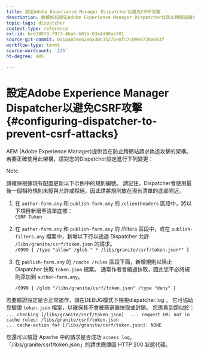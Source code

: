 ```yaml
---
title: 設定Adobe Experience Manager Dispatcher以避免CSRF攻擊
description: 瞭解如何設定Adobe Experience Manager Dispatcher以防止跨網站請求偽造攻擊。
topic-tags: dispatcher
content-type: reference
exl-id: bcd38878-f977-46a6-b01a-03e4d90aef01
source-git-commit: 0a1aa854ea286a30c3527be8fc7c0998726a663f
workflow-type: tm+mt
source-wordcount: '235'
ht-degree: 48%

---
```


# 設定Adobe Experience Manager Dispatcher以避免CSRF攻擊{#configuring-dispatcher-to-prevent-csrf-attacks}

AEM (Adobe Experience Manager)提供旨在防止跨網站請求偽造攻擊的架構。 若要正確使用此架構，請對您的Dispatcher設定進行下列變更：

>[!NOTE]
>
>請確保根據現有配置更新以下示例中的規則編號。 請記住，Dispatcher會使用最後一個相符規則來授與允許或拒絕，因此請將規則放在現有清單的底部附近。

1. 在 `author-farm.any` 和 `publish-farm.any` 的 `/clientheaders` 區段中，將以下項目新增至清單底部：\
   `CSRF-Token`
1. 在 `author-farm.any` 和 `publish-farm.any` 的 /filters 區段中，或在 `publish-filters.any` 檔案中，新增以下行以透過 Dispatcher 允許 `/libs/granite/csrf/token.json` 的請求。\
   `/0999 { /type "allow" /glob " * /libs/granite/csrf/token.json*" }`

1. 在 `publish-farm.any` 的 `/cache /rules` 區段下面，新增規則以阻止 Dispatcher 快取 `token.json` 檔案。 通常作者會繞過快取，因此您不必將規則添加到 `author-farm.any`。

   `/0999 { /glob "/libs/granite/csrf/token.json" /type "deny" }`

若要驗證設定是否正常運作，請在DEBUG模式下檢視dispatcher.log 。 它可協助您驗證 `token.json` 檔案，以確保其不會被篩選器快取或封鎖。 您應看到類似於：\
`... checking [/libs/granite/csrf/token.json]  `
`... request URL not in cache rules: /libs/granite/csrf/token.json`\
`... cache-action for [/libs/granite/csrf/token.json]: NONE`

您還可以驗證 Apache 中的請求是否成功 `access_log`。 「/libs/granite/csrf/token.json」的請求應傳回 HTTP 200 狀態代碼。
